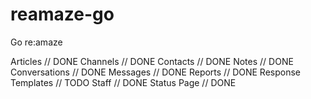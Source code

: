 # reamaze-go
Go re:amaze 

Articles            // DONE
Channels            // DONE
Contacts            // DONE
Notes               // DONE
Conversations       // DONE
Messages            // DONE
Reports             // DONE
Response Templates  // TODO
Staff               // DONE
Status Page         // DONE
